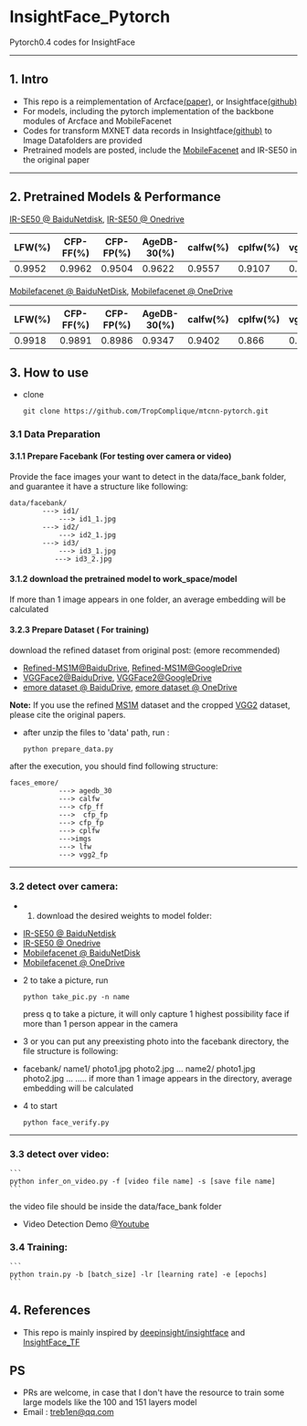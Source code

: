 # InsightFace_Pytorch
Pytorch0.4 codes for InsightFace

- - -
## 1. Intro
* This repo is a reimplementation of Arcface[(paper)](https://arxiv.org/abs/1801.07698), or Insightface[(github)](https://github.com/deepinsight/insightface)
* For models, including the pytorch implementation of the backbone modules of Arcface and MobileFacenet
* Codes for transform MXNET data records in Insightface[(github)](https://github.com/deepinsight/insightface) to Image Datafolders are provided
* Pretrained models are posted, include the [MobileFacenet](https://arxiv.org/abs/1804.07573) and IR-SE50 in the original paper
- - -
## 2. Pretrained Models & Performance
[IR-SE50 @ BaiduNetdisk](https://pan.baidu.com/s/12BUjjwy1uUTEF9HCx5qvoQ), [IR-SE50 @ Onedrive](https://1drv.ms/u/s!AhMqVPD44cDOhkPsOU2S_HFpY9dC)

|  LFW(%) | CFP-FF(%) | CFP-FP(%) | AgeDB-30(%) | calfw(%) | cplfw(%) |  vgg2_fp(%)   |
|  ------     | --------- | --------- | ----------- | ------------- | ------------- | ------------- |
|   0.9952      | 0.9962     | 0.9504     | 0.9622      |    0.9557     |    0.9107     |    0.9386        |

[Mobilefacenet @ BaiduNetDisk](https://pan.baidu.com/s/1hqNNkcAjQOSxUjofboN6qg), [Mobilefacenet @ OneDrive](https://1drv.ms/u/s!AhMqVPD44cDOhkSMHodSH4rhfb5u)

|  LFW(%) | CFP-FF(%) | CFP-FP(%) | AgeDB-30(%) | calfw(%) | cplfw(%) |  vgg2_fp(%)   |
|  ------     | --------- | --------- | ----------- | ------------- | ------------- | ------------- |
|   0.9918      |   0.9891     |   0.8986   |   0.9347    |    0.9402     |    0.866     |    0.9100        |

## 3. How to use
* clone
    ```
    git clone https://github.com/TropComplique/mtcnn-pytorch.git
    ```
### 3.1 Data Preparation
#### 3.1.1 Prepare Facebank (For testing over camera or video)
Provide the face images your want to detect in the data/face_bank folder, and guarantee it have a structure like following:
```
data/facebank/
        ---> id1/
            ---> id1_1.jpg
        ---> id2/
            ---> id2_1.jpg
        ---> id3/
            ---> id3_1.jpg
           ---> id3_2.jpg
```
#### 3.1.2 download the pretrained model to work_space/model
If more than 1 image appears in one folder, an average embedding will be calculated
#### 3.2.3 Prepare Dataset ( For training)
download the refined dataset from original post: (emore recommended)
* [Refined-MS1M@BaiduDrive](https://pan.baidu.com/s/1nxmSCch), [Refined-MS1M@GoogleDrive](https://drive.google.com/file/d/1XRdCt3xOw7B3saw0xUSzLRub_HI4Jbk3/view)
* [VGGFace2@BaiduDrive](https://pan.baidu.com/s/1c3KeLzy), [VGGFace2@GoogleDrive](https://drive.google.com/open?id=1KORwx_DWyIScAjD6vbo4CSRu048APoum)
* [emore dataset @ BaiduDrive](https://pan.baidu.com/s/1c3KeLzy), [emore dataset @ OneDrive](https://pan.baidu.com/s/1c3KeLzy)

**Note:** If you use the refined [MS1M](https://arxiv.org/abs/1607.08221) dataset and the cropped [VGG2](https://arxiv.org/abs/1710.08092) dataset, please cite the original papers.

* after unzip the files to 'data' path, run :
    ```
    python prepare_data.py
    ```
after the execution, you should find following structure:
```
faces_emore/
            ---> agedb_30
            ---> calfw
            ---> cfp_ff
            --->  cfp_fp
            ---> cfp_fp
            ---> cplfw
            --->imgs
            ---> lfw
            ---> vgg2_fp
```
- - -
### 3.2 detect over camera:

* 1. download the desired weights to model folder:
- [IR-SE50 @ BaiduNetdisk](https://pan.baidu.com/s/12BUjjwy1uUTEF9HCx5qvoQ)
- [IR-SE50 @ Onedrive](https://1drv.ms/u/s!AhMqVPD44cDOhkPsOU2S_HFpY9dC)
- [Mobilefacenet @ BaiduNetDisk](https://pan.baidu.com/s/1hqNNkcAjQOSxUjofboN6qg)
- [Mobilefacenet @ OneDrive](https://1drv.ms/u/s!AhMqVPD44cDOhkSMHodSH4rhfb5u)

* 2 to take a picture, run
    ```
    python take_pic.py -n name
    ```
    press q to take a picture, it will only capture 1 highest possibility face if more than 1 person appear in the camera

* 3 or you can put any preexisting photo into the facebank directory, the file structure is following:
    
- facebank/
         name1/
             photo1.jpg
             photo2.jpg
             ...
         name2/
             photo1.jpg
             photo2.jpg
             ...
         .....
    if more than 1 image appears in the directory, average embedding will be calculated

- 4 to start
    ```
    python face_verify.py 
    ```
- - -
### 3.3 detect over video:
    ```
    python infer_on_video.py -f [video file name] -s [save file name]
    ```
the video file should be inside the data/face_bank folder

- Video Detection Demo [@Youtube](https://www.youtube.com/watch?v=6r9RCRmxtHE)

### 3.4 Training:
    ```
    python train.py -b [batch_size] -lr [learning rate] -e [epochs]
    ```
## 4. References 
* This repo is mainly inspired by [deepinsight/insightface](https://github.com/deepinsight/insightface) and [InsightFace_TF](https://github.com/auroua/InsightFace_TF)

## PS
* PRs are welcome, in case that I don't have the resource to train some large models like the 100 and 151 layers model
* Email : treb1en@qq.com
